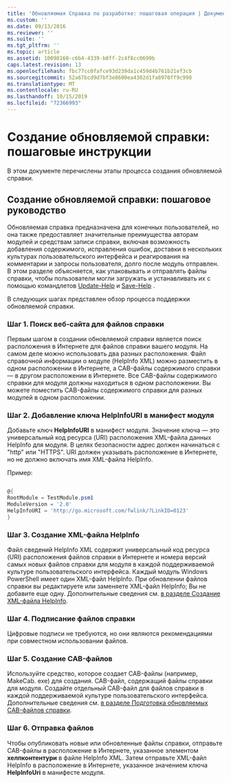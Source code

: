 ```yaml
---
title: 'Обновляемая Справка по разработке: пошаговая операция | Документация Майкрософт'
ms.custom: ''
ms.date: 09/13/2016
ms.reviewer: ''
ms.suite: ''
ms.tgt_pltfrm: ''
ms.topic: article
ms.assetid: 10098160-c6b4-4339-b8ff-2c4f8cc0699b
caps.latest.revision: 13
ms.openlocfilehash: fbc77cc0fafce93d239da1c459d4b761b21ef3cb
ms.sourcegitcommit: 52a67bcd9d7bf3e8600ea4302d1fa8970ff9c998
ms.translationtype: MT
ms.contentlocale: ru-RU
ms.lasthandoff: 10/15/2019
ms.locfileid: "72366993"
---
```

# <a name="updatable-help-authoring-step-by-step"></a>Создание обновляемой справки: пошаговые инструкции

В этом документе перечислены этапы процесса создания обновляемой справки.

## <a name="authoring-updatable-help-step-by-step"></a>Создание обновляемой справки: пошаговое руководство

Обновляемая справка предназначена для конечных пользователей, но она также предоставляет значительные преимущества авторам модулей и средствам записи справки, включая возможность добавления содержимого, исправления ошибок, доставки в нескольких культурах пользовательского интерфейса и реагирования на комментарии и запросы пользователя, долго после модуль отправлен. В этом разделе объясняется, как упаковывать и отправлять файлы справки, чтобы пользователи могли загружать и устанавливать их с помощью командлетов [Update-Help](/powershell/module/Microsoft.PowerShell.Core/Update-Help) и [Save-Help](/powershell/module/Microsoft.PowerShell.Core/Save-Help) .

В следующих шагах представлен обзор процесса поддержки обновляемой справки.

### <a name="step-1-find-an-internet-site-for-your-help-files"></a>Шаг 1. Поиск веб-сайта для файлов справки

Первым шагом в создании обновляемой справки является поиск расположения в Интернете для файлов справки вашего модуля. На самом деле можно использовать два разных расположения. Файл справочной информации о модуле (HelpInfo XML) можно разместить в одном расположении в Интернете, а CAB-файлы содержимого справки — в другом расположении в Интернете. Все CAB-файлы содержимого справки для модуля должны находиться в одном расположении. Вы можете поместить CAB-файлы содержимого справки для разных модулей в одном расположении.

### <a name="step-2-add-a-helpinfouri-key-to-your-module-manifest"></a>Шаг 2. Добавление ключа HelpInfoURI в манифест модуля

Добавьте ключ **HelpInfoURI** в манифест модуля. Значение ключа — это универсальный код ресурса (URI) расположения XML-файла данных HelpInfo для модуля. В целях безопасности адрес должен начинаться с "http" или "HTTPS". URI должен указывать расположение в Интернете, но не должно включать имя XML-файла HelpInfo.

Пример:

```powershell

@{
RootModule = TestModule.psm1
ModuleVersion = '2.0'
HelpInfoURI = 'http://go.microsoft.com/fwlink/?LinkID=0123'
}
```

### <a name="step-3-create-a-helpinfo-xml-file"></a>Шаг 3. Создание XML-файла HelpInfo

Файл сведений HelpInfo XML содержит универсальный код ресурса (URI) расположения файлов справки в Интернете и номера версий самых новых файлов справки для модуля в каждой поддерживаемой культуре пользовательского интерфейса. Каждый модуль Windows PowerShell имеет один XML-файл HelpInfo. При обновлении файлов справки вы редактируете или заменяете XML-файл HelpInfo; Вы не добавите еще одну. Дополнительные сведения см. [в разделе Создание XML-файла HelpInfo](./how-to-create-a-helpinfo-xml-file.md).

### <a name="step-4-sign-your-help-files"></a>Шаг 4. Подписание файлов справки

Цифровые подписи не требуются, но они являются рекомендациями при совместном использовании файлов.

### <a name="step-5-create-cab-files"></a>Шаг 5. Создание CAB-файлов

Используйте средство, которое создает CAB-файлы (например, MakeCab. exe) для создания. CAB-файл, содержащий файлы справки для модуля. Создайте отдельный CAB-файл для файлов справки в каждой поддерживаемой культуре пользовательского интерфейса. Дополнительные сведения см. [в разделе Подготовка обновляемых CAB-файлов справки](./how-to-prepare-updatable-help-cab-files.md).

### <a name="step-6-upload-your-files"></a>Шаг 6. Отправка файлов

Чтобы опубликовать новые или обновленные файлы справки, отправьте CAB-файлы в расположение в Интернете, указанное элементом **хелпконтентури** в файле HelpInfo XML. Затем отправьте XML-файл HelpInfo в расположение в Интернете, указанное значением ключа **HelpInfoUri** в манифесте модуля.
